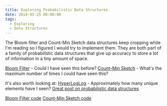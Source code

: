 ```yaml
---
title: Exploring Probabilistic Data Structures
date: 2014-05-25 00:00:00
tags:
  - Exploring
  - Data Structures
---
```

The Bloom filter and Count-Min Sketch data structures keep cropping while I'm reading so I figured I would try to implement them.  They are both part of a family of probabilistic data structures that give up accuracy to store a lot of information in a tiny amount of space.

[Bloom Filter](https://en.wikipedia.org/wiki/Bloom_filter) - Could I have seen this before?
[Count–Min Sketch](https://en.wikipedia.org/wiki/Count%E2%80%93min_sketch) - What's the maximum number of times I could have seen this?

It's also worth looking at:
[HyperLogLog](https://en.wikipedia.org/wiki/HyperLogLog) - Approximately how many unique elements have I seen?
[Great post on probabilistic data structures](https://highlyscalable.wordpress.com/2012/05/01/probabilistic-structures-web-analytics-data-mining/)

[Bloom Filter code](https://github.com/DForshner/CSharpExperiments/blob/master/BloomFilter.cs)
[Count-Min Sketch code](https://github.com/DForshner/CSharpExperiments/blob/master/CountMinSketch.cs)